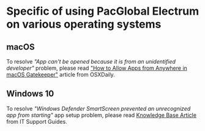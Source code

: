 # Specific of using PacGlobal Electrum on various operating systems

## macOS

To resolve _"App can't be opened because it is from an unidentified
developer"_ problem, please read ["How to Allow Apps from Anywhere in macOS Gatekeeper"](http://osxdaily.com/2016/09/27/allow-apps-from-anywhere-macos-gatekeeper)
article from OSXDaily.

## Windows 10

To resolve _"Windows Defender SmartScreen prevented an unrecognized app from
starting"_ app setup problem, please read [Knowledge Base Article](https://www.itsupportguides.com/knowledge-base/windows-10/windows-defender-smartscreen-prevented-an-unrecognized-app-error/)
from IT Support Guides.
